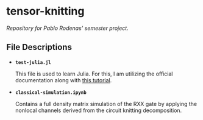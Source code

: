 # tensor-knitting

*Repository for Pablo Rodenas' semester project.*

## File Descriptions

- **`test-julia.jl`**
  
  This file is used to learn Julia. For this, I am utilizing the official documentation along with [this tutorial](https://github.com/mtfishman/ITensorTutorials.jl/blob/main/presentation/presentation.pdf).

- **`classical-simulation.ipynb`**
  
  Contains a full density matrix simulation of the RXX gate by applying the nonlocal channels derived from the circuit knitting decomposition.

